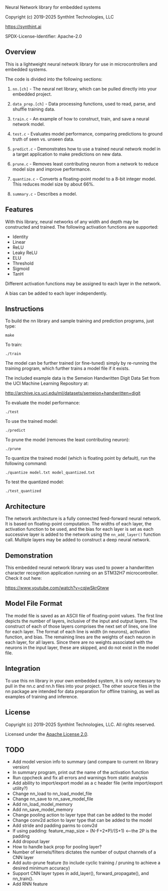 Neural Network library for embedded systems

Copyright (c) 2019-2025 SynthInt Technologies, LLC

https://synthint.ai

SPDX-License-Identifier: Apache-2.0

## Overview

This is a lightweight neural network library for use in microcontrollers and embedded systems.

The code is divided into the following sections:

1. `nn.[ch]` - The neural net library, which can be pulled directly into your embedded project.

2. `data_prep.[ch]` - Data processing functions, used to read, parse, and shuffle training data.

3. `train.c` - An example of how to construct, train, and save a neural network model.

4. `test.c` - Evaluates model performance, comparing predictions to ground truth of seen vs. unseen data.

5. `predict.c` - Demonstrates how to use a trained neural network model in a target application to make predictions on new data.

6. `prune.c` - Removes least contributing neuron from a network to reduce model size and improve performance.

7. `quantize.c` - Converts a floating-point model to a 8-bit integer model. This reduces model size by about 66%.

8. `summary.c` - Describes a model.

## Features

With this library, neural networks of any width and depth may be constructed and trained. The following activation functions are supported:

* Identity
* Linear
* ReLU
* Leaky ReLU
* ELU
* Threshold
* Sigmoid
* TanH

Different activation functions may be assigned to each layer in the network.

A bias can be added to each layer independently.

## Instructions

To build the nn library and sample training and prediction programs, just type:
```
make
```


To train:
```
./train
```
The model can be further trained (or fine-tuned) simply by re-running the training program, which further trains a model file if it exists.

The included example data is the Semeion Handwritten Digit Data Set from the UCI Machine Learning Repository at:

http://archive.ics.uci.edu/ml/datasets/semeion+handwritten+digit


To evaluate the model performance:
```
./test
```


To use the trained model:
```
./predict
```

To prune the model (removes the least contributing neuron):

```
./prune
```

To quantize the trained model (which is floating point by default), run the following command:

```
./quantize model.txt model_quantized.txt
```

To test the quantized model:

```
./test_quantized
```

## Architecture

The network architecture is a fully connected feed-forward neural network. It is based on floating-point computation. The widths of each layer, the activation function to be used, and the bias for each layer is set as each successive layer is added to the network using the `nn_add_layer()` function call. Multiple layers may be added to construct a deep neural network.

## Demonstration

This embedded neural network library was used to power a handwritten character recognition application running on an STM32H7 microcontroller. Check it out here:

https://www.youtube.com/watch?v=cqjwSkrGtww

## Model File Format

The model file is saved as an ASCII file of floating-point values. The first line depicts the number of layers, inclusive of the input and output layers. The construct of each of those layers comprises the next set of lines, one line for each layer. The format of each line is width (in neurons), activation function, and bias. The remaining lines are the weights of each neuron in each layer, for all layers. Since there are no weights associated with the neurons in the input layer, these are skipped, and do not exist in the model file.

## Integration

To use this nn library in your own embedded system, it is only necessary to pull in the nn.c and nn.h files into your project. The other source files in the nn package are intended for data preparation for offline training, as well as examples of training and inference.

## License

Copyright (c) 2019-2025 SynthInt Technologies, LLC. All rights reserved.

Licensed under the [Apache License 2.0](./LICENSE).

## TODO

* Add model version info to summary (and compare to current nn library version)
* In summary program, print out the name of the activation function
* Run cppcheck and fix all errors and warnings from static analysis
* Add ability to import/export model as a c header file (write import/export utility?)
* Change nn_load to nn_load_model_file
* Change nn_save to nn_save_model_file
* Add nn_load_model_memory
* Add nn_save_model_memory
* Change pooling action to layer type that can be added to the model
* Change conv2d action to layer type that can be added to the model
* Add stride and padding parms to conv2d
* If using padding: feature_map_size = (N-F+2*P)/(S+1) <--the 2P is the padding
* Add dropout layer
* How to handle back prop for pooling layer?
* Number of kernels/filters dictates the number of output channels of a CNN layer
* Add auto-prune feature (to include cyclic training / pruning to achieve a desired minimum accuracy)
* Support CNN layer types in add_layer(), forward_propagate(), and nn_train().
* Add RNN feature
